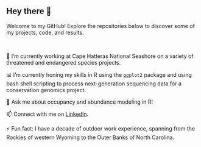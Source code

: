 ## Hey there 👋
Welcome to my GitHub! Explore the repositories below to discover some of my projects, code, and results. 

&nbsp;

🔭 I’m currently working at Cape Hatteras National Seashore on a variety of threatened and endangered species projects. 

📊 I’m currently honing my skills in R using the `ggplot2` package and using bash shell scripting to process next-generation sequencing data for a conservation genomics project.

💬 Ask me about occupancy and abundance modeling in R!

📫 Connect with me on [LinkedIn](https://www.linkedin.com/in/carol-gause-26a49a15b/).

⚡ Fun fact: I have a decade of outdoor work experience, spanning from the Rockies of western Wyoming to the Outer Banks of North Carolina.
